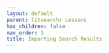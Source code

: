 ```yaml
---
layout: default
parent: litsearchr Lessons
has_children: false
nav_order: 1
title: Importing Search Results
---
```



